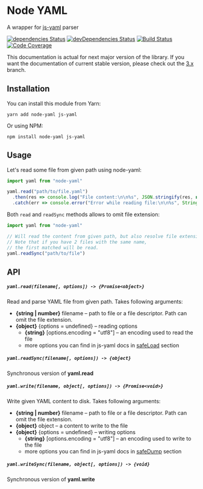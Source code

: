 # Node YAML

A wrapper for [js-yaml](https://github.com/nodeca/js-yaml) parser

[![dependencies Status](https://david-dm.org/octet-stream/node-yaml/status.svg)](https://david-dm.org/octet-stream/node-yaml)
[![devDependencies Status](https://david-dm.org/octet-stream/node-yaml/dev-status.svg)](https://david-dm.org/octet-stream/node-yaml?type=dev)
[![Build Status](https://travis-ci.org/octet-stream/node-yaml.svg?branch=master)](https://travis-ci.org/octet-stream/node-yaml)
[![Code Coverage](https://codecov.io/github/octet-stream/node-yaml/coverage.svg?branch=master)](https://codecov.io/github/octet-stream/node-yaml?branch=master)

This documentation is actual for next major version of the library.
If you want the documentation of current stable version, please check out the [3.x](https://github.com/octet-stream/node-yaml/tree/3.x) branch.

## Installation

You can install this module from Yarn:

```
yarn add node-yaml js-yaml
```

Or using NPM:

```
npm install node-yaml js-yaml
```

## Usage

Let's read some file from given path using node-yaml:

```js
import yaml from "node-yaml"

yaml.read("path/to/file.yaml")
  .then(res => console.log("File content:\n\n%s", JSON.stringify(res, null, 2)))
  .catch(err => console.error("Error while reading file:\n\n%s", String(err)))
```

Both `read` and `readSync` methods allows to omit file extension:

```js
import yaml from "node-yaml"

// Will read the content from given path, but also resolve file extension
// Note that if you have 2 files with the same name,
// the first matched will be read.
yaml.readSync("path/to/file")
```

## API

##### `yaml.read(filename[, options]) -> {Promise<object>}`

Read and parse YAML file from given path. Takes following arguments:

- **{string | number}** filename – path to file or a file descriptor. Path can omit the file extension.
- **{object}** {options = undefined} – reading options
  + **{string}** [options.encoding = "utf8"] – an encoding used to read the file
  + more options you can find in js-yaml docs in [safeLoad](https://github.com/nodeca/js-yaml#safeload-string---options-) section

##### `yaml.readSync(filename[, options]) -> {object}`

Synchronous version of **yaml.read**

##### `yaml.write(filename, object[, options]) -> {Promise<void>}`

Write given YAML content to disk. Takes following arguments:

- **{string | number}** filename – path to file or a file descriptor. Path can omit the file extension.
- **{object}** object – a content to write to the file
- **{object}** {options = undefined} – writing options
  + **{string}** [options.encoding = "utf8"] – an encoding used to write to the file
  + more options you can find in js-yaml docs in [safeDump](https://github.com/nodeca/js-yaml#safedump-object---options-) section

##### `yaml.writeSync(filename, object[, options]) -> {void}`

Synchronous version of **yaml.write**
